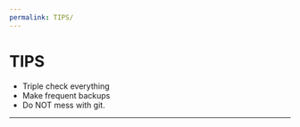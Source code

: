 ```yaml
---
permalink: TIPS/
---
```


# TIPS
* Triple check everything
* Make frequent backups
* Do NOT mess with git.
<hr>
